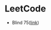 # LeetCode

- Blind 75([link](https://leetcode.com/discuss/general-discussion/460599/blind-75-leetcode-questions))
